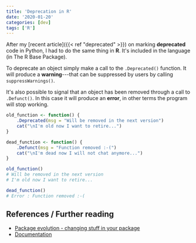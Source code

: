 ```yaml
---
title: 'Deprecation in R'
date: '2020-01-20'
categories: [dev]
tags: ['R']
---
```


After my [recent article]({{< ref "deprecated" >}}) on marking **deprecated** code in Python, I had to do the same thing in **R**.
It's included in the language (in The R Base Package).

<!--more-->

To deprecate an object simply make a call to the `.Deprecated()` function.
It will produce a **warning**---that can be suppressed by users by calling `suppressWarnings()`.

It's also possible to signal that an object has been removed through a call to `.Defunct()`. 
In this case it will produce an **error**, in other terms the program will stop working.

```R
old_function <- function() {
    .Deprecated(msg = "Will be removed in the next version")
    cat("\nI'm old now I want to retire...")
}

dead_function <- function() {
    .Defunct(msg = "Function removed :-(")
    cat("\nI'm dead now I will not chat anymore...")
}

old_function()
# Will be removed in the next version
# I'm old now I want to retire...

dead_function()
# Error : Function removed :-(
```

## References / Further reading

- [Package evolution - changing stuff in your package](https://ropensci.org/technotes/2017/01/05/package-evolution/)
- [Documentation](https://www.rdocumentation.org/packages/base/versions/3.6.2/topics/Deprecated)